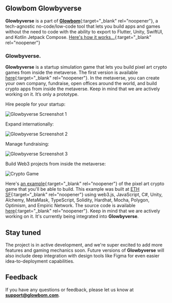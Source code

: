 ## Glowbom Glowbyverse

**Glowbyverse** is a part of [**Glowbom**](https://glowbom.com/){:target="_blank" rel="noopener"}, a tech-agnostic no-code/low-code tool that lets you build apps and games without the need to code with the ability to export to Flutter, Unity, SwiftUI, and Kotlin Jetpack Compose. [Here's how it works...](https://www.youtube.com/watch?v=nEnlP_f0jG4){:target="_blank" rel="noopener"}
 
### Glowbyverse.

**Glowbyverse** is a startup simulation game that lets you build pixel art crypto games from inside the metaverse. The first version is available [here](https://glowbyverse.netlify.app/){:target="_blank" rel="noopener"}. In the metaverse, you can create your own company, fundraise, open offices around the world, and build crypto apps from inside the metaverse. Keep in mind that we are actively working on it. It’s only a prototype.

Hire people for your startup:

![Glowbyverse Screenshot 1](https://user-images.githubusercontent.com/2455891/203463372-a982babf-c600-4ad1-be9a-0722f51c47dd.jpg)


Expand internationally:

![Glowbyverse Screenshot 2](https://user-images.githubusercontent.com/2455891/203463049-cacc810f-95d6-4cca-9f1d-755987e7091b.jpg)


Manage fundraising:

![Glowbyverse Screenshot 3](https://user-images.githubusercontent.com/2455891/203463051-95a3f803-1409-46ee-bf4b-55447ad228c5.jpg)


Build Web3 projects from inside the metaverse:

![Crypto Game](https://user-images.githubusercontent.com/2455891/203461871-0d693506-bed3-4f93-a968-ceb3115d053e.jpg)



Here's [an example](https://crypto-journey.netlify.app/){:target="_blank" rel="noopener"} of the pixel art crypto game that you'll be able to build. This example was built at [ETH SF](https://sf.ethglobal.com/){:target="_blank" rel="noopener"} using web3.js, JavaScript, C#, Unity, Alchemy, MetaMask, TypeScript, Solidity, Hardhat, Mocha, Polygon, Optimism, and Empiric Network. The source code is available [here](https://github.com/globalsculptor/crypto-journey){:target="_blank" rel="noopener"}. Keep in mind that we are actively working on it. It's currently being integrated into **Glowbyverse**. 

## Stay tuned

The project is in active development, and we're super excited to add more features and gaming mechanics soon. Future versions of **Glowbyverse** will also include deep integration with design tools like Figma for even easier idea-to-deployment capabilities. 

## Feedback

If you have any questions or feedback, please let us know at **support@glowbom.com**.
